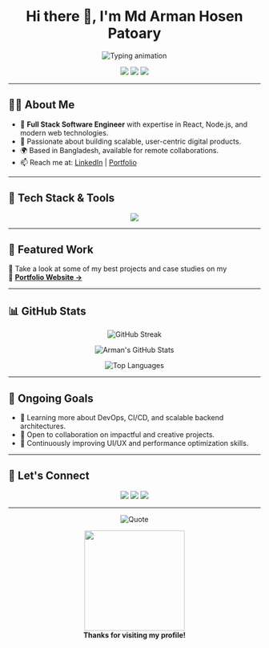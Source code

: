 <h1 align="center">Hi there 👋, I'm Md Arman Hosen Patoary</h1>

<p align="center">
  <img src="https://readme-typing-svg.demolab.com?font=Fira+Code&weight=500&pause=1000&color=0078FF&center=true&vCenter=true&width=600&lines=Full+Stack+Software+Engineer;React+%7C+Node+%7C+MongoDB+%7C+TypeScript;Crafting+Modern+Web+Applications;Always+Learning+%26+Building+Cool+Things" alt="Typing animation" />
</p>

<p align="center">
  <a href="https://mahp-protfolio-react.netlify.app/"><img src="https://img.shields.io/badge/Portfolio-Visit-blueviolet?style=for-the-badge&logo=react" /></a>
  <a href="https://drive.google.com/file/d/1soPE6cOGEdezeueD99H7cEDJKC3H8gYf/view?usp=sharing"><img src="https://img.shields.io/badge/Resume-View-green?style=for-the-badge&logo=google-drive" /></a>
  <a href="https://www.linkedin.com/in/md-arman-hosen-patoary-5b409b20b/"><img src="https://img.shields.io/badge/LinkedIn-Connect-blue?style=for-the-badge&logo=linkedin" /></a>
</p>

---

## 👨‍💻 About Me

- 💼 **Full Stack Software Engineer** with expertise in React, Node.js, and modern web technologies.
- 🔭 Passionate about building scalable, user-centric digital products.
- 🌍 Based in Bangladesh, available for remote collaborations.
- 📫 Reach me at: [LinkedIn](https://www.linkedin.com/in/md-arman-hosen-patoary-5b409b20b/) | [Portfolio](https://mahp-protfolio-react.netlify.app/)

---

## 🚀 Tech Stack & Tools

<p align="center">
  <img src="https://skillicons.dev/icons?i=js,ts,react,nodejs,express,mongodb,mysql,firebase,tailwind,bootstrap,figma,git,vercel,netlify,vscode" />
</p>

---

## 🌟 Featured Work

🧩 Take a look at some of my best projects and case studies on my  
📎 [**Portfolio Website →**](https://mahp-protfolio-react.netlify.app/)

---

## 📊 GitHub Stats

<p align="center">
  <img src="https://github-readme-streak-stats.herokuapp.com?user=Md-Arman-Hosen&theme=radical&hide_border=true&date_format=M%20j%5B%2C%20Y%5D" alt="GitHub Streak" />
</p>

<p align="center">
  <img src="https://github-readme-stats.vercel.app/api?username=Md-Arman-Hosen&show_icons=true&theme=radical&hide_border=true" alt="Arman's GitHub Stats" />
</p>

<p align="center">
  <img src="https://github-readme-stats.vercel.app/api/top-langs/?username=Md-Arman-Hosen&layout=compact&theme=radical&hide_border=true" alt="Top Languages" />
</p>

---

## 🧠 Ongoing Goals

- 🌱 Learning more about DevOps, CI/CD, and scalable backend architectures.
- 🤝 Open to collaboration on impactful and creative projects.
- 🎯 Continuously improving UI/UX and performance optimization skills.

---

## 📝 Let's Connect

<p align="center">
  <a href="https://www.linkedin.com/in/md-arman-hosen-patoary-5b409b20b/"><img src="https://img.shields.io/badge/LinkedIn-md--arman--hosen--patoary-blue?style=for-the-badge&logo=linkedin" /></a>
  <a href="mailto:armanpatoary.work@gmail.com"><img src="https://img.shields.io/badge/Gmail-armanpatoary.work@gmail.com-red?style=for-the-badge&logo=gmail" /></a>
  <a href="https://mahp-protfolio-react.netlify.app/"><img src="https://img.shields.io/badge/Portfolio-Visit-blueviolet?style=for-the-badge&logo=react" /></a>
</p>

---

<p align="center">
  <img src="https://quotes-github-readme.vercel.app/api?type=horizontal&theme=radical" alt="Quote" />
</p>

<p align="center">
  <img src="https://media.giphy.com/media/26tn33aiTi1jkl6H6/giphy.gif" width="200" />
  <br>
  <b>Thanks for visiting my profile!</b>
</p>
